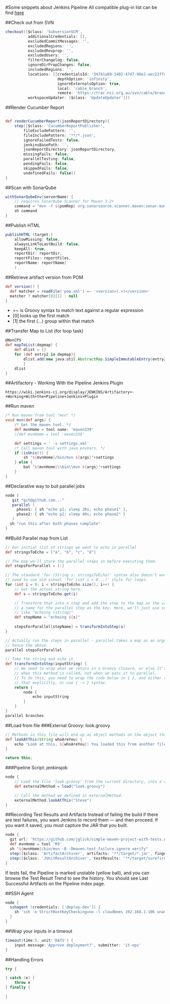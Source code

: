 #Some snippets about Jenkins Pipeline
All compatible plug-in list can be find [here](https://github.com/jenkinsci/pipeline-plugin/blob/master/COMPATIBILITY.md)

##Check out from SVN
```groovy
checkout([$class: 'SubversionSCM', 
          additionalCredentials: [], 
          excludedCommitMessages: '', 
          excludedRegions: '', 
          excludedRevprop: '', 
          excludedUsers: '', 
          filterChangelog: false, 
          ignoreDirPropChanges: false, 
          includedRegions: '', 
          locations: [[credentialsId: '34761a89-1402-47d7-96e2-aec22ffdc50b', 
                       depthOption: 'infinity', 
                       ignoreExternalsOption: true, 
                       local: 'cable_branch', 
                       remote: 'https://trac.nci.org.au/svn/cable/branches/$SVN_BRANCH']], 
          workspaceUpdater: [$class: 'UpdateUpdater']])
```

##Render Cucumber Report

```groovy

def renderCucumberReport(jsonReportDirectory){ 
	step([$class: 'CucumberReportPublisher',    
		fileExcludePattern: '',    
		fileIncludePattern: '**/*.json',    
		ignoreFailedTests: false,    
		jenkinsBasePath: '',    
		jsonReportDirectory: jsonReportDirectory,    
		missingFails: false,    
		parallelTesting: false,    
		pendingFails: false,    
		skippedFails: false,    
		undefinedFails: false])
}

```
##Scan with SonarQube

```groovy
withSonarQubeEnv(serverName) {      
	// requires SonarQube Scanner for Maven 3.2+      
	command = "mvn -f ${pomRep} org.sonarsource.scanner.maven:sonar-maven-plugin:3.2:sonar"      
	sh command    
}
```

##Publish HTML

```groovy
publishHTML (target:[
	allowMissing: false,
	alwaysLinkToLastBuild: false,
	keepAll: true,
	reportDir: reportDir,
	reportFiles: reportFiles,
	reportName: reportName]
	)
```

##Retrieve artifact version from POM

```groovy
def version() {
  def matcher = readFile('pom.xml') =~ '<version>(.+)</version>'
  matcher ? matcher[0][1] : null
}
```
* =~ is Groovy syntax to match text against a regular expression
* [0] looks up the first match
* [1] the first (…) group within that match

##Transfer Map to List (for loop task)

```groovy
@NonCPS
def mapToList(depmap) {
	def dlist = []
	for (def entry2 in depmap){
		dlist.add(new java.util.AbstractMap.SimpleImmutableEntry(entry2.key, entry2.value))
		}
	dlist
}
```
##Artifactory - Working With the Pipeline Jenkins Plugin
```
https://wiki.jenkins-ci.org/display/JENKINS/Artifactory+-+Working+With+the+Pipeline+Jenkins+Plugin
```

##Run maven
```groovy
/* Run maven from tool "mvn" */
void mvn(def args) {
    /* Get the maven tool. */
    def mvnHome = tool name: 'maven339'
    //def mvnHome = tool 'maven339'

    def settings = ' -s settings.xml'
    /* Call maven tool with java envVars. */
    if (isUnix()) {
        sh "${mvnHome}/bin/mvn ${args}"+settings
    } else {
        bat "${mvnHome}\\bin\\mvn ${args}"+settings
    }
}
```

##Declarative way to buil parallel jobs
```groovy
node {
   git "git@github.com..."
   parallel (
     phase1: { sh "echo p1; sleep 20s; echo phase1" },
     phase2: { sh "echo p2; sleep 40s; echo phase2" }
   )
  sh "run this after both phases complete"   
}
```

##Build Parallel map from List
```groovy
// Our initial list of strings we want to echo in parallel
def stringsToEcho = ["a", "b", "c", "d"]

// The map we'll store the parallel steps in before executing them.
def stepsForParallel = [:]

// The standard 'for (String s: stringsToEcho)' syntax also doesn't work, so we
// need to use old school 'for (int i = 0...)' style for loops.
for (int i = 0; i < stringsToEcho.size(); i++) {
    // Get the actual string here.
    def s = stringsToEcho.get(i)

    // Transform that into a step and add the step to the map as the value, with
    // a name for the parallel step as the key. Here, we'll just use something
    // like "echoing (string)"
    def stepName = "echoing ${s}"
    
    stepsForParallel[stepName] = transformIntoStep(s)
}

// Actually run the steps in parallel - parallel takes a map as an argument,
// hence the above.
parallel stepsForParallel

// Take the string and echo it.
def transformIntoStep(inputString) {
    // We need to wrap what we return in a Groovy closure, or else it's invoked
    // when this method is called, not when we pass it to parallel.
    // To do this, you need to wrap the code below in { }, and either return
    // that explicitly, or use { -> } syntax.
    return {
        node {
            echo inputString
        }
    }
}
parallel branches
```
##Load from file
###External Groovy: look.groovy
```Groovy
// Methods in this file will end up as object methods on the object that load returns.
def lookAtThis(String whoAreYou) {
    echo "Look at this, ${whoAreYou}! You loaded this from another file!"
}

return this;
```
###Pipeline Script: jenkinsjob
```groovy
node {
    // Load the file 'look.groovy' from the current directory, into a variable called "externalMethod".
    def externalMethod = load("look.groovy")

    // Call the method we defined in externalMethod.
    externalMethod.lookAtThis("Steve")
}
```

##Recording Test Results and Artifacts
Instead of failing the build if there are test failures, you want Jenkins to record them — and then proceed. If you want it saved, you must capture the JAR that you built.

```groovy
node {
  git url: 'https://github.com/jglick/simple-maven-project-with-tests.git'
  def mvnHome = tool 'M3'
  sh "${mvnHome}/bin/mvn -B -Dmaven.test.failure.ignore verify"
  step([$class: 'ArtifactArchiver', artifacts: '**/target/*.jar', fingerprint: true])
  step([$class: 'JUnitResultArchiver', testResults: '**/target/surefire-reports/TEST-*.xml'])
}
```

If tests fail, the Pipeline is marked unstable (yellow ball), and you can browse the Test Result Trend to see the history.
You should see Last Successful Artifacts on the Pipeline index page.

##SSH Agent
```groovy
node {
  sshagent (credentials: ['deploy-dev']) {
    sh 'ssh -o StrictHostKeyChecking=no -l cloudbees 192.168.1.106 uname -a'
  }
}
```

##Wrap your inputs in a timeout
```groovy
timeout(time:5, unit:'DAYS') {
    input message:'Approve deployment?', submitter: 'it-ops'
}
```

##Handling Errors
```groovy
try {

} catch (e) {
	throw e
} finally {
	
}
```